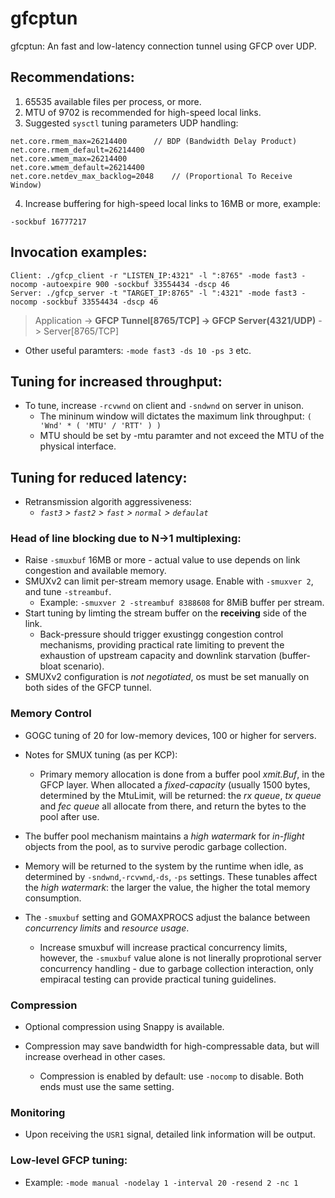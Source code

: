 # gfcptun

gfcptun: An fast and low-latency connection tunnel using GFCP over UDP.

## Recommendations:

1. 65535 available files per process, or more.
2. MTU of 9702 is recommended for high-speed local links.
3. Suggested `sysctl` tuning parameters UDP handling:
```
net.core.rmem_max=26214400		// BDP (Bandwidth Delay Product)
net.core.rmem_default=26214400
net.core.wmem_max=26214400
net.core.wmem_default=26214400
net.core.netdev_max_backlog=2048	// (Proportional To Receive Window)
```
4. Increase buffering for high-speed local links to 16MB or more, example:
```
-sockbuf 16777217
```

## Invocation examples:

```
Client: ./gfcp_client -r "LISTEN_IP:4321" -l ":8765" -mode fast3 -nocomp -autoexpire 900 -sockbuf 33554434 -dscp 46
Server: ./gfcp_server -t "TARGET_IP:8765" -l ":4321" -mode fast3 -nocomp -sockbuf 33554434 -dscp 46
```
> Application -> **GFCP Tunnel[8765/TCP] -> GFCP Server(4321/UDP)** -> Server[8765/TCP]

- Other useful paramters: `-mode fast3 -ds 10 -ps 3` etc.

## Tuning for increased throughput:

- To tune, increase `-rcvwnd` on client and `-sndwnd` on server in unison.
  - The mininum window will dictates the maximum link throughput: `( 'Wnd' * ( 'MTU' / 'RTT' ) )`
  - MTU should be set by -mtu paramter and not exceed the MTU of the physical interface.

## Tuning for reduced latency:

- Retransmission algorith aggressiveness:
  - *`fast3` > `fast2` > `fast` > `normal` > `defaulat`*

### Head of line blocking due to N->1 multiplexing:

- Raise `-smuxbuf` 16MB or more - actual value to use depends on link congestion and available memory.
- SMUXv2 can limit per-stream memory usage. Enable with `-smuxver 2`, and tune `-streambuf`.
  - Example: `-smuxver 2 -streambuf 8388608` for 8MiB buffer per stream.
- Start tuning by limting the stream buffer on the **receiving** side of the link.
  - Back-pressure should trigger exustingg congestion control mechanisms, providing practical rate limiting to prevent the exhaustion
    of upstream capacity and downlink starvation (buffer-bloat scenario). 
- SMUXv2 configuration is *not negotiated*, os must be set manually on both sides of the GFCP tunnel.

### Memory Control

- GOGC tuning of 20 for low-memory devices, 100 or higher for servers.

- Notes for SMUX tuning (as per KCP):

  - Primary memory allocation is done from a buffer pool *xmit.Buf*, in the GFCP layer. When allocated a *fixed-capacity* (usually 1500 bytes,
determined by the MtuLimit, will be returned: the *rx queue*, *tx queue* and *fec queue* all allocate from there, and return the bytes to the pool after use.

- The buffer pool mechanism maintains a *high watermark* for *in-flight* objects from the pool, as to survive perodic garbage collection. 

- Memory will be returned to the system by the runtime when idle, as determined by `-sndwnd`,`-rcvwnd`,`-ds`, `-ps` settings. These tunables
affect the *high watermark*: the larger the value, the higher the total memory consumption.

- The `-smuxbuf` setting and GOMAXPROCS adjust the balance between *concurrency limits* and *resource usage*. 
  - Increase smuxbuf will increase practical concurrency limits, however, the `-smuxbuf` value alone is not linerally proprotional server concurrency handling - due to garbage collection interaction, only empiracal testing can provide practical tuning guidelines.

### Compression

- Optional compression using Snappy is available. 

- Compression may save bandwidth for high-compressable data, but will increase overhead in other cases.
  - Compression is enabled by default: use `-nocomp` to disable.  Both ends must use the same setting.

### Monitoring

- Upon receiving the `USR1` signal, detailed link information will be output.

### Low-level GFCP tuning: 

- Example: `-mode manual -nodelay 1 -interval 20 -resend 2 -nc 1`

